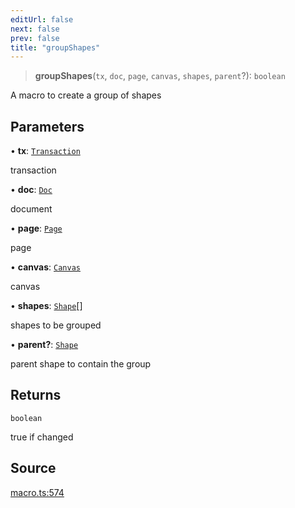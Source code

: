 ```yaml
---
editUrl: false
next: false
prev: false
title: "groupShapes"
---
```


> **groupShapes**(`tx`, `doc`, `page`, `canvas`, `shapes`, `parent`?): `boolean`

A macro to create a group of shapes

## Parameters

• **tx**: [`Transaction`](/api-core/classes/transaction/)

transaction

• **doc**: [`Doc`](/api-core/classes/doc/)

document

• **page**: [`Page`](/api-core/classes/page/)

page

• **canvas**: [`Canvas`](/api-core/classes/canvas/)

canvas

• **shapes**: [`Shape`](/api-core/classes/shape/)[]

shapes to be grouped

• **parent?**: [`Shape`](/api-core/classes/shape/)

parent shape to contain the group

## Returns

`boolean`

true if changed

## Source

[macro.ts:574](https://github.com/dgmjs/dgmjs/blob/main/packages/core/src/macro.ts#L574)

